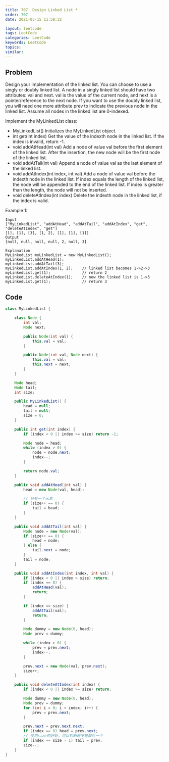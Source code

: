 ```yaml
---
title: 707. Design Linked List *
order: 707
date: 2021-05-15 11:58:32

layout: leetcode
tags: LeetCode
categories: LeetCode
keywords: LeetCode
topics:
similar:
---
```


## Problem

Design your implementation of the linked list. You can choose to use a singly or doubly linked list.
A node in a singly linked list should have two attributes: val and next. val is the value of the current node, and next is a pointer/reference to the next node.
If you want to use the doubly linked list, you will need one more attribute prev to indicate the previous node in the linked list. Assume all nodes in the linked list are 0-indexed.

Implement the MyLinkedList class:

- MyLinkedList() Initializes the MyLinkedList object.
- int get(int index) Get the value of the indexth node in the linked list. If the index is invalid, return -1.
- void addAtHead(int val) Add a node of value val before the first element of the linked list. After the insertion, the new node will be the first node of the linked list.
- void addAtTail(int val) Append a node of value val as the last element of the linked list.
- void addAtIndex(int index, int val) Add a node of value val before the indexth node in the linked list. If index equals the length of the linked list, the node will be appended to the end of the linked list. If index is greater than the length, the node will not be inserted.
- void deleteAtIndex(int index) Delete the indexth node in the linked list, if the index is valid.


Example 1:
```
Input
["MyLinkedList", "addAtHead", "addAtTail", "addAtIndex", "get", "deleteAtIndex", "get"]
[[], [1], [3], [1, 2], [1], [1], [1]]
Output
[null, null, null, null, 2, null, 3]

Explanation
MyLinkedList myLinkedList = new MyLinkedList();
myLinkedList.addAtHead(1);
myLinkedList.addAtTail(3);
myLinkedList.addAtIndex(1, 2);    // linked list becomes 1->2->3
myLinkedList.get(1);              // return 2
myLinkedList.deleteAtIndex(1);    // now the linked list is 1->3
myLinkedList.get(1);              // return 3
```
## Code

```java
class MyLinkedList {

    class Node {
        int val;
        Node next;

        public Node(int val) {
            this.val = val;
        }

        public Node(int val, Node next) {
            this.val = val;
            this.next = next;
        }
    }

    Node head;
    Node tail;
    int size;

    public MyLinkedList() {
        head = null;
        tail = null;
        size = 0;
    }

    public int get(int index) {
        if (index < 0 || index >= size) return -1;

        Node node = head;
        while (index > 0) {
            node = node.next;
            index--;
        }

        return node.val;
    }

    public void addAtHead(int val) {
        head = new Node(val, head);

        // 只有一个元素
        if (size++ == 0) {
            tail = head;
        }
    }

    public void addAtTail(int val) {
        Node node = new Node(val);
        if (size++ == 0) {
            head = node;
        } else {
            tail.next = node;
        }
        tail = node;
    }

    public void addAtIndex(int index, int val) {
        if (index < 0 || index > size) return;
        if (index == 0) {
            addAtHead(val);
            return;
        }

        if (index == size) {
            addAtTail(val);
            return;
        }

        Node dummy = new Node(0, head);
        Node prev = dummy;

        while (index > 0) {
            prev = prev.next;
            index--;
        }

        prev.next = new Node(val, prev.next);
        size++;
    }

    public void deleteAtIndex(int index) {
        if (index < 0 || index >= size) return;

        Node dummy = new Node(0, head);
        Node prev = dummy;
        for (int i = 0; i < index; i++) {
            prev = prev.next;
        }

        prev.next = prev.next.next;
        if (index == 0) head = prev.next;
        // 使用size的好处，可以判断是不是最后一个
        if (index == size - 1) tail = prev;
        size--;
    }
}
```
